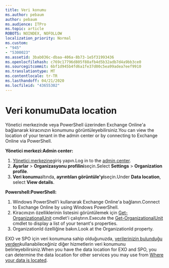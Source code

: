 ```yaml
---
title: Veri konumu
ms.author: pebaum
author: pebaum
ms.audience: ITPro
ms.topic: article
ROBOTS: NOINDEX, NOFOLLOW
localization_priority: Normal
ms.custom:
- "945"
- "5300023"
ms.assetid: 3bab036c-dbaa-406a-8b73-1e5f31993436
ms.openlocfilehash: c769c17796d805f88afb4d5b32adb7d4a9bb3ce0
ms.sourcegitcommit: 6bf1d945b4fd6a1fe37d00c5ea99adea7eef9910
ms.translationtype: MT
ms.contentlocale: tr-TR
ms.lasthandoff: 04/21/2020
ms.locfileid: "43655302"
---
```

# <a name="data-location"></a><span data-ttu-id="1aac4-102">Veri konumu</span><span class="sxs-lookup"><span data-stu-id="1aac4-102">Data location</span></span>

<span data-ttu-id="1aac4-103">Yönetici merkezinde veya PowerShell üzerinden Exchange Online'a bağlanarak kiracınızın konumunu görüntüleyebilirsiniz.</span><span class="sxs-lookup"><span data-stu-id="1aac4-103">You can view the location of your tenant in the admin center or by connecting to Exchange Online via PowerShell.</span></span>


<span data-ttu-id="1aac4-104">**Yönetici merkezi:**</span><span class="sxs-lookup"><span data-stu-id="1aac4-104">**Admin center:**</span></span>
1. <span data-ttu-id="1aac4-105">[Yönetici merkezine](https://admin.microsoft.com/Adminportal/Home)giriş yapın.</span><span class="sxs-lookup"><span data-stu-id="1aac4-105">Log in to the [admin center](https://admin.microsoft.com/Adminportal/Home).</span></span>
2. <span data-ttu-id="1aac4-106">**Ayarlar** > **Organizasyonu profilini**seçin.</span><span class="sxs-lookup"><span data-stu-id="1aac4-106">Select **Settings** > **Organization profile**.</span></span>
3. <span data-ttu-id="1aac4-107">**Veri konumu**altında, **ayrıntıları görüntüle'yi**seçin.</span><span class="sxs-lookup"><span data-stu-id="1aac4-107">Under **Data location**, select **View details**.</span></span>


<span data-ttu-id="1aac4-108">**Powershell:**</span><span class="sxs-lookup"><span data-stu-id="1aac4-108">**PowerShell:**</span></span>
1. <span data-ttu-id="1aac4-109">Windows PowerShell'i kullanarak Exchange Online'a bağlanın.</span><span class="sxs-lookup"><span data-stu-id="1aac4-109">Connect to Exchange Online by using Windows PowerShell.</span></span>
2. <span data-ttu-id="1aac4-110">Kiracınızın özelliklerinin listesini görüntülemek için [Get-OrganizationalUnit](https://docs.microsoft.com/powershell/module/exchange/active-directory/get-organizationalunit) cmdlet'i çalıştırın.</span><span class="sxs-lookup"><span data-stu-id="1aac4-110">Execute the [Get-OrganizationalUnit](https://docs.microsoft.com/powershell/module/exchange/active-directory/get-organizationalunit) cmdlet to display a list of your tenant's properties.</span></span> 
3. <span data-ttu-id="1aac4-111">OrganizationId özelliğine bakın.</span><span class="sxs-lookup"><span data-stu-id="1aac4-111">Look at the OrganizationId property.</span></span>

<span data-ttu-id="1aac4-112">EXO ve SPO için veri konumuna sahip olduğunuzda, [verilerinizin bulunduğu yerden](https://products.office.com/where-is-your-data-located)kullanabileceğiniz diğer hizmetlerin veri konumunu belirleyebilirsiniz.</span><span class="sxs-lookup"><span data-stu-id="1aac4-112">When you have the data location for EXO and SPO, you can determine the data location for other services you may use from [Where your data is located](https://products.office.com/where-is-your-data-located).</span></span>